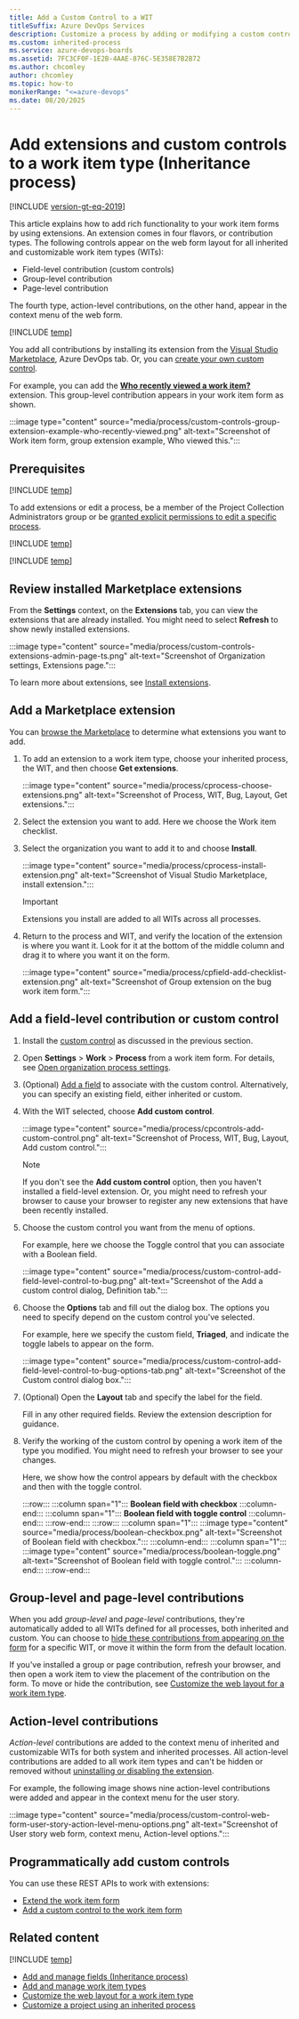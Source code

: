 ```yaml
---
title: Add a Custom Control to a WIT 
titleSuffix: Azure DevOps Services
description: Customize a process by adding or modifying a custom control for work item type when working in Azure DevOps Services.
ms.custom: inherited-process
ms.service: azure-devops-boards
ms.assetid: 7FC3CF0F-1E2B-4AAE-876C-5E358E7B2B72
ms.author: chcomley
author: chcomley
ms.topic: how-to
monikerRange: "<=azure-devops"
ms.date: 08/20/2025
---
```


# Add extensions and custom controls to a work item type (Inheritance process)

[!INCLUDE [version-gt-eq-2019](../../../includes/version-gt-eq-2019.md)]

This article explains how to add rich functionality to your work item forms by using extensions. An extension comes in four flavors, or contribution types. The following controls appear on the web form layout for all inherited and customizable work item types (WITs):

- Field-level contribution (custom controls)
- Group-level contribution 
- Page-level contribution

The fourth type, action-level contributions, on the other hand, appear in the context menu of the web form.  

[!INCLUDE [temp](../includes/note-on-prem-link.md)]

You add all contributions by installing its extension from the [Visual Studio Marketplace](https://marketplace.visualstudio.com/azuredevops), Azure DevOps tab. Or, you can [create your own custom control](../../../extend/get-started/node.md).

For example, you can add the [**Who recently viewed a work item?**](https://marketplace.visualstudio.com/items?itemName=mmanela.vsts-workitem-recentlyviewed) extension. This group-level contribution appears in your work item form as shown.

:::image type="content" source="media/process/custom-controls-group-extension-example-who-recently-viewed.png" alt-text="Screenshot of Work item form, group extension example, Who viewed this.":::

## Prerequisites

[!INCLUDE [temp](../includes/process-prerequisites.md)] 

To add extensions or edit a process, be a member of the Project Collection Administrators group or be [granted explicit permissions to edit a specific process](../../../organizations/security/set-permissions-access-work-tracking.md#process-permissions).

[!INCLUDE [temp](../includes/open-process-admin-context-ts.md)]

[!INCLUDE [temp](../includes/automatic-update-project.md)] 

## Review installed Marketplace extensions

From the **Settings** context, on the **Extensions** tab, you can view the extensions that are already installed. You might need to select **Refresh** to show newly installed extensions.  

:::image type="content" source="media/process/custom-controls-extensions-admin-page-ts.png" alt-text="Screenshot of Organization settings, Extensions page.":::

To learn more about extensions, see [Install extensions](../../../marketplace/install-extension.md).

<a id="add-extension"></a>

## Add a Marketplace extension

You can [browse the Marketplace](https://marketplace.visualstudio.com/search?term=control%20group%20tab%20page&target=vsts&category=Plan%20and%20track&hosting=cloud&sortBy=Relevance) to determine what extensions you want to add.

1. To add an extension to a work item type, choose your inherited process, the WIT, and then choose **Get extensions**.

    :::image type="content" source="media/process/cprocess-choose-extensions.png" alt-text="Screenshot of Process, WIT, Bug, Layout, Get extensions.":::

1. Select the extension you want to add. Here we choose the Work item checklist.

1. Select the organization you want to add it to and choose **Install**.  

    :::image type="content" source="media/process/cprocess-install-extension.png" alt-text="Screenshot of Visual Studio Marketplace, install extension.":::

	> [!IMPORTANT]  
	> Extensions you install are added to all WITs across all processes.

1. Return to the process and WIT, and verify the location of the extension is where you want it. Look for it at the bottom of the middle column and drag it to where you want it on the form.

    :::image type="content" source="media/process/cpfield-add-checklist-extension.png" alt-text="Screenshot of Group extension on the bug work item form.":::

<a id="add-field-control"></a>

## Add a field-level contribution or custom control 

1. Install the [custom control](#add-extension) as discussed in the previous section.  
  
1. Open **Settings** > **Work** > **Process** from a work item form. For details, see [Open organization process settings](add-custom-wit.md#open-process-wit).

1. (Optional) [Add a field](customize-process-field.md#add-custom-field) to associate with the custom control. Alternatively, you can specify an existing field, either inherited or custom. 

1. With the WIT selected, choose **Add custom control**. 

    :::image type="content" source="media/process/cpcontrols-add-custom-control.png" alt-text="Screenshot of Process, WIT, Bug, Layout, Add custom control.":::

	> [!NOTE]
	> If you don't see the **Add custom control** option, then you haven't installed a field-level extension. Or, you might need to refresh your browser to cause your browser to register any new extensions that have been recently installed. 

1. Choose the custom control you want from the menu of options. 

   For example, here we choose the Toggle control that you can associate with a Boolean field.

    :::image type="content" source="media/process/custom-control-add-field-level-control-to-bug.png" alt-text="Screenshot of the Add a custom control dialog, Definition tab.":::

1. Choose the **Options** tab and fill out the dialog box. The options you need to specify depend on the custom control you've selected.

   For example, here we specify the custom field, **Triaged**, and indicate the toggle labels to appear on the form.

    :::image type="content" source="media/process/custom-control-add-field-level-control-to-bug-options-tab.png" alt-text="Screenshot of the Custom control dialog box.":::

1. (Optional) Open the **Layout** tab and specify the label for the field. 
 
   Fill in any other required fields. Review the extension description for guidance. 

1. Verify the working of the custom control by opening a work item of the type you modified. You might need to refresh your browser to see your changes.  

   Here, we show how the control appears by default with the checkbox and then with the toggle control.  

    :::row:::
       :::column span="1":::
       **Boolean field with checkbox**
       :::column-end:::
       :::column span="1":::
       **Boolean field with toggle control**
       :::column-end:::
    :::row-end::: 
    :::row:::
       :::column span="1":::
       :::image type="content" source="media/process/boolean-checkbox.png" alt-text="Screenshot of Boolean field with checkbox.":::
       :::column-end:::
       :::column span="1":::
       :::image type="content" source="media/process/boolean-toggle.png" alt-text="Screenshot of Boolean field with toggle control.":::
       :::column-end:::
    :::row-end:::

<a id="group-level"></a>

## Group-level and page-level contributions

When you add *group-level* and *page-level* contributions, they're automatically added to all WITs defined for all processes, both inherited and custom. You can choose to [hide these contributions from appearing on the form](customize-process-field.md#show-hide-field) for a specific WIT, or move it within the form from the default location. 

If you've installed a group or page contribution, refresh your browser, and then open a work item to view the placement of the contribution on the form. To move or hide the contribution, see [Customize the web layout for a work item type](customize-process-form.md).  

## Action-level contributions

*Action-level* contributions are added to the context menu of inherited and customizable WITs for both system and inherited processes. All action-level contributions are added to all work item types and can't be hidden or removed without [uninstalling or disabling the extension](../../../marketplace/install-extension.md#uninstall-disable-extension).  

For example, the following image shows nine action-level contributions were added and appear in the context menu for the user story.

:::image type="content" source="media/process/custom-control-web-form-user-story-action-level-menu-options.png" alt-text="Screenshot of User story web form, context menu, Action-level options.":::

<a id="process-rest-api"></a>

## Programmatically add custom controls 

You can use these REST APIs to work with extensions:
- [Extend the work item form](../../../extend/develop/add-workitem-extension.md)  
- [Add a custom control to the work item form](../../../extend/develop/custom-control.md)  

## Related content 

[!INCLUDE [temp](../includes/note-audit-log-support-process.md)]

- [Add and manage fields (Inheritance process)](customize-process-field.md)  
- [Add and manage work item types](customize-process-work-item-type.md)
- [Customize the web layout for a work item type](customize-process-form.md)
- [Customize a project using an inherited process](customize-process.md)